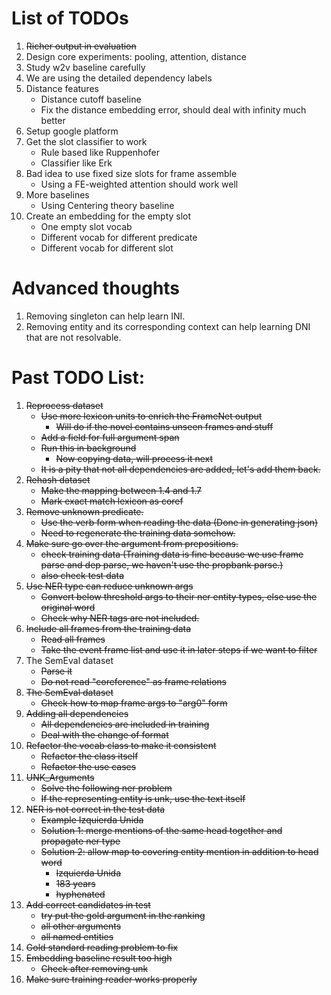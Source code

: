 # List of TODOs 

1. ~~Richer output in evaluation~~
1. Design core experiments: pooling, attention, distance
1. Study w2v baseline carefully
1. We are using the detailed dependency labels
1. Distance features
    - Distance cutoff baseline
    - Fix the distance embedding error, should deal with infinity much better
1. Setup google platform
1. Get the slot classifier to work
    - Rule based like Ruppenhofer
    - Classifier like Erk
1. Bad idea to use fixed size slots for frame assemble
    - Using a FE-weighted attention should work well
1. More baselines
    - Using Centering theory baseline
1. Create an embedding for the empty slot
    - One empty slot vocab
    - Different vocab for different predicate
    - Different vocab for different slot

# Advanced thoughts

1. Removing singleton can help learn INI.
1. Removing entity and its corresponding context can help learning DNI that are 
not resolvable.

# Past TODO List:
1. ~~Reprocess dataset~~
    - ~~Use more lexicon units to enrich the FrameNet output~~
        - ~~Will do if the novel contains unseen frames and stuff~~
    - ~~Add a field for full argument span~~
    - ~~Run this in background~~
        - ~~Now copying data, will process it next~~
    - ~~It is a pity that not all dependencies are added, let's add them back.~~
1. ~~Rehash dataset~~
    - ~~Make the mapping between 1.4 and 1.7~~
    - ~~Mark exact match lexicon as coref~~
1. ~~Remove unknown predicate.~~
    - ~~Use the verb form when reading the data  (Done in generating json)~~
    - ~~Need to regenerate the training data somehow.~~
1. ~~Make sure go over the argument from prepositions.~~
    - ~~check training data (Training data is fine because we use frame parse 
    and dep parse, we haven't use the propbank parse.)~~
    - ~~also check test data~~
1. ~~Use NER type can reduce unknown args~~
    - ~~Convert below threshold args to their ner entity types, else use the original word~~
    - ~~Check why NER tags are not included.~~
1. ~~Include all frames from the training data~~
    - ~~Read all frames~~
    - ~~Take the event frame list and use it in later steps if we want to filter~~
1. The SemEval dataset
    - ~~Parse it~~
    - ~~Do not read "coreference" as frame relations~~
1. ~~The SemEval dataset~~
    - ~~Check how to map frame args to "arg0" form~~
1. ~~Adding all dependencies~~
    - ~~All dependencies are included in training~~
    - ~~Deal with the change of format~~
1. ~~Refactor the vocab class to make it consistent~~
    - ~~Refactor the class itself~~
    - ~~Refactor the use cases~~
1. ~~UNK_Arguments~~
    - ~~Solve the following ner problem~~
    - ~~If the representing entity is unk, use the text itself~~
1. ~~NER is not correct in the test data~~
    - ~~Example Izquierda Unida~~
    - ~~Solution 1: merge mentions of the same head together and propagate ner type~~
    - ~~Solution 2: allow map to covering entity mention in addition to head word~~
        - ~~Izquierda Unida~~
        - ~~183 years~~
        - ~~hyphenated~~
1. ~~Add correct candidates in test~~
    - ~~try put the gold argument in the ranking~~
    - ~~all other arguments~~
    - ~~all named entities~~
1. ~~Gold standard reading problem to fix~~
1. ~~Embedding baseline result too high~~
    - ~~Check after removing unk~~
1. ~~Make sure training reader works properly~~
